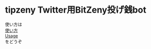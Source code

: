 # tipzeny Twitter用BitZeny投げ銭bot

使い方は  
[使い方](https://github.com/trasta298/tipzeny/blob/master/Japanese.md)  
[Usage](https://github.com/trasta298/tipzeny/blob/master/Enslish.md)  
をどうぞ
